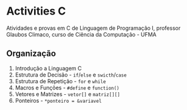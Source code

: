 # Activities C

Atividades e provas em C de Linguagem de Programação I, professor Glaubos Climaco, curso de Ciência da Computação - UFMA

## Organização
1. Introdução a Linguagem C
2. Estrutura de Decisão - `if`/`else` e `swicth`/`case`
3. Estrutura de Repetição - `for` e `while`
4. Macros e Funções - `#define` e `function()`
5. Vetores e Matrizes - `vetor[]` e `matriz[][]`
6. Ponteiros - `*ponteiro = &variavel`
